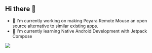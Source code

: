 ## Hi there 👋

- 🔭 I'm currently working on making Peyara Remote Mouse an open source alternative to similar existing apps.
- 🌱 I'm currently learning Native Android Development with Jetpack Compose

![](https://komarev.com/ghpvc/?username=your-github-username)
